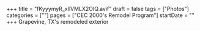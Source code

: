+++
title = "fKyyymyR_xIlVMLX2OIQ.avif"
draft = false
tags = ["Photos"]
categories = [""]
pages = ["CEC 2000's Remodel Program"]
startDate = ""
+++
Grapevine, TX's remodeled exterior
